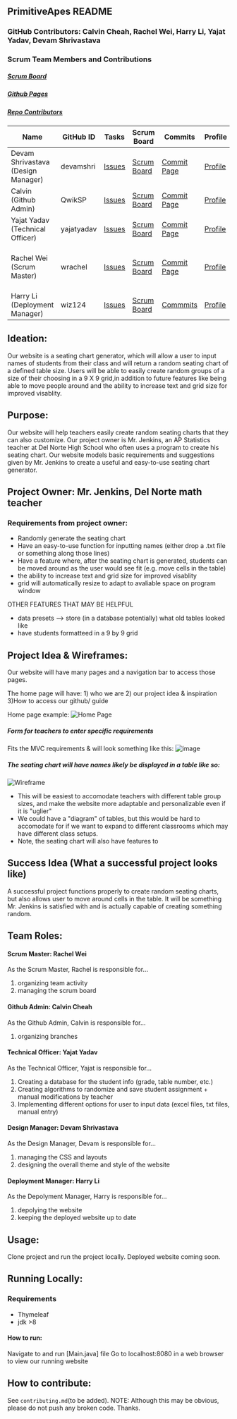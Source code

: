 ## PrimitiveApes README

### GitHub Contributors: Calvin Cheah, Rachel Wei, Harry Li, Yajat Yadav, Devam Shrivastava

### Scrum Team Members and Contributions
##### [Scrum Board](https://github.com/wrachel/PrimitiveApes/projects/2) 
##### [Github Pages](https://wrachel.github.io/PrimitiveApes/)
##### [Repo Contributors](https://github.com/wrachel/PrimitiveApes/graphs/contributors) 

| Name            | GitHub ID | Tasks | Scrum Board | Commits | Profile | Individual Repl.it |
| --------------- | --------- | ----- | ----------- | ------- | ------- | ------------------ |
Devam Shrivastava (Design Manager) | devamshri | [Issues](https://github.com/wrachel/PrimitiveApes/projects/2?card_filter_query=assignee%3Adevamshri) | [Scrum Board](https://github.com/wrachel/PrimitiveApes/projects/2?card_filter_query=assignee%3Adevamshri) | [Commit Page](https://github.com/wrachel/PrimitiveApes/commits?author=devamshri)| [Profile](https://github.com/devamshri) | [Repl](https://replit.com/@D3vIs4G0d/Tri3DevamChallenges) & [INDIVIDUAL GITHUB PAGES](https://github.com/devamshri/Tri_3_Devam_Challenges/) |
Calvin (Github Admin) | QwikSP | [Issues](https://github.com/wrachel/PrimitiveApes/projects/2?card_filter_query=assignee%3Aqwiksp) | [Scrum Board](https://github.com/yajatyadav/intellijs/projects/1?card_filter_query=assignee%3A1855387) | [Commit Page](https://github.com/wrachel/PrimitiveApes/commits?author=QwikSP) | [Profile](https://github.com/QwikSP) | [Repl](https://replit.com/github/QwikSP/CSA-Tri-3) |
Yajat Yadav (Technical Officer) | yajatyadav | [Issues](https://github.com/wrachel/PrimitiveApes/labels/Yajat%20Yadav) | [Scrum Board](https://github.com/wrachel/PrimitiveApes/projects/2?card_filter_query=assignee%3Ayajatyadav) | [Commit Page](https://github.com/wrachel/PrimitiveApes/commits?author=yajatyadav) | [Profile](https://github.com/yajatyadav) | [Add Repl]() |
Rachel Wei (Scrum Master) | wrachel | [Issues](https://github.com/wrachel/PrimitiveApes/issues?q=assignee%3Awrachel) | [Scrum Board](https://github.com/wrachel/PrimitiveApes/projects/2?card_filter_query=assignee%3Awrachel) | [Commit Page](https://github.com/wrachel/PrimitiveApes/commits?author=wrachel) | [Profile](https://github.com/wrachel/PrimitiveApes/commits?author=wrachel) | [INDIVIDUAL Repl](https://replit.com/@RachelWei1/Data-Structures-Indiv#Main.java) & [INDIVIDUAL GITHUB PAGES](https://wrachel.github.io/tri3Individual/) |
Harry Li (Deployment Manager) | wiz124 | [Issues](https://github.com/yajatyadav/intellijs/issues/assigned/macddmac) | [Scrum Board](https://github.com/yajatyadav/intellijs/projects/1?card_filter_query=assignee%3Amacddmac) | [Commmits](https://github.com/yajatyadav/intellijs/commits?author=wiz124) | [Profile](https://github.com/wiz124) | [Repl](https://replit.com/@HarryLi11/individual#.replit) |


## Ideation:
Our website is a seating chart generator, which will allow a user to input names of students from their class and will return a random seating chart of a defined table size. Users will be able to easily create random groups of a size of their choosing in a 9 X 9 grid,in addition to future features like being able to move people around and the ability to increase text and grid size for improved visablity. 

## Purpose:
Our website will help teachers easily create random seating charts that they can also customize. Our project owner is Mr. Jenkins, an AP Statistics teacher at Del Norte High School who often uses a program to create his seating chart. Our website models basic requirements and suggestions given by Mr. Jenkins to create a useful and easy-to-use seating chart generator. 

## Project Owner: Mr. Jenkins, Del Norte math teacher

### Requirements from project owner:
* Randomly generate the seating chart
* Have an easy-to-use function for inputting names (either drop a .txt file or something along those lines)
* Have a feature where, after the seating chart is generated, students can be moved around as the user would see fit (e.g. move cells in the table)
* the ability to increase text and grid size for improved visablity
* grid will automatically resize to adapt to avaliable space on program window

OTHER FEATURES THAT MAY BE HELPFUL
* data presets --> store (in a database potentially) what old tables looked like 
* have students formatteed in a 9 by 9 grid


## Project Idea & Wireframes:

Our website will have many pages and a navigation bar to access those pages.

The home page will have: 1) who we are       2) our project idea & inspiration     3)How to access our github/ guide

Home page example:
![Home Page](https://user-images.githubusercontent.com/40574565/157780123-ac5e6886-6f5c-4720-9def-595de35d1a04.png)

##### Form for teachers to enter specific requirements
Fits the MVC requirements & will look something like this: 
![image](https://user-images.githubusercontent.com/40574565/157780850-ff6eaabb-3362-40e0-8381-f889e46ac0ad.png)


##### The seating chart will have names likely  be displayed in a table like so:
![Wireframe](https://user-images.githubusercontent.com/40574565/157778515-ca146e92-d57d-4f29-892b-785428cdd2e3.jpeg)
* This will be easiest to accomodate teachers with different table group sizes, and make the website more adaptable and personalizable even if it is "uglier"
* We could have a "diagram" of tables, but this would be hard to accomodate for if we want to expand to different classrooms which may have different class setups.
* Note, the seating chart will also have features to 

## Success Idea (What a successful project looks like)
A successful project functions properly to create random seating charts, but also allows user to move around cells in the table. It will be something Mr. Jenkins is satisfied with and is actually capable of creating something random. 

## Team Roles:
#### Scrum Master: Rachel Wei
As the Scrum Master, Rachel is responsible for...
1. organizing team activity
2. managing the scrum board
#### Github Admin: Calvin Cheah
As the Github Admin, Calvin is responsible for...
1. organizing branches
#### Technical Officer: Yajat Yadav
As the Technical Officer, Yajat is responsible for...
1. Creating a database for the student info (grade, table number, etc.)
2. Creating algorithms to randomize and save student assignment + manual modifications by teacher
4. Implementing different options for user to input data (excel files, txt files, manual entry)
#### Design Manager: Devam Shrivastava
As the Design Manager, Devam is responsible for...
1. managing the CSS and layouts
2. designing the overall theme and style of the website
#### Deployment Manager: Harry Li
As the Depolyment Manager, Harry is responsible for...
1. depolying the website
2. keeping the deployed website up to date

## Usage:
Clone project and run the project locally. Deployed website coming soon.

## Running Locally:
### Requirements
* Thymeleaf
* jdk >8
#### How to run:
Navigate to and run [Main.java] file 
Go to localhost:8080 in a web browser to view our running website

## How to contribute: 
See `contributing.md`(to be added).
NOTE: Although this may be obvious, please do not push any broken code. Thanks. 

